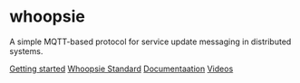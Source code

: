 # whoopsie
A simple MQTT-based protocol for service update messaging in distributed systems.

[Getting started](https://thya-aerospace.github.io/whoopsie/)
[Whoopsie Standard](https://thya-aerospace.github.io/whoopsie/)
[Documentaation](https://thya-aerospace.github.io/whoopsie/)
[Videos](https://www.youtube.com/)
